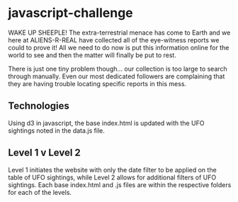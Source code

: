 # javascript-challenge

WAKE UP SHEEPLE! The extra-terrestrial menace has come to Earth and we here at ALIENS-R-REAL have collected all of the eye-witness reports we could to prove it! All we need to do now is put this information online for the world to see and then the matter will finally be put to rest.

There is just one tiny problem though… our collection is too large to search through manually. Even our most dedicated followers are complaining that they are having trouble locating specific reports in this mess.

## Technologies
Using d3 in javascript, the base index.html is updated with the UFO sightings noted in the data.js file. 

## Level 1 v Level 2
Level 1 initiates the website with only the date filter to be applied on the table of UFO sightings, while Level 2 allows for additional filters of UFO sightings. Each base index.html and .js files are within the respective folders for each of the levels. 
